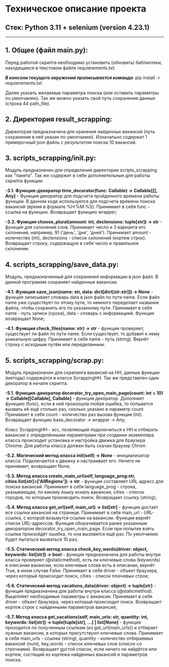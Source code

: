 # Техническое описание проекта
## **Стек: Python 3.11 + selenium (version 4.23.1)**
----
## 1. Общее (файл main.py):

Перед работой скрипта необходимо установить (обновить) библиотеки, находящиеся в текстовом файле requierements.txt:

**_В консоли текущего окружения прописывается команда_**: pip install -r requierements.txt

Далее указать желаемые параметра поиска (или оставить параметры по умолчанию). Так же можно указать свой путь сохранения данных (строка 44 path_file).


## 2. Директория result_scrapping:

Директорая предназначена для хранения найденных вакансий (путь сохранения в неё указан по умолчанию). Изначально содержит 1 примерочный json файль с результатом поиска 10 вакансий.

## 3. scripts_scrapping/__init__.py:

Модуль предназначен для определения директории scripts_scrapping как "пакета". Так же содержит в себе дополнительные для работы скрипта функции:

**-3.1. Функция-декоратор time_decorator(func: Callable) -> Callable[[], Any]** - Функция декоратор для подсчета пройденного времени работы функции. В данном коде используется для подсчета времени поиска вакансий (время в формате %H:%M:%S). Принимает в себя func - ссылка на функцию. Возвращает функцию wrapper;

**-3.2. Функция choose_plural(amount: int, declensions: tuple[str]) -> str** - функция для склонения слов. Принимает число и 3 варианта его склонения, например, 91 ('день', 'дня', 'дней'). Принимает amount - количество (int), declensions - список склонений (кортеж строк). Возвращает строку, содержащую в себе число и правильное склонение.


## 4. scripts_scrapping/save_data.py:

Модуль, предназначенный для сохранения информации в json файл. В данной программе сохраняет найденные вакансии.

**-4.1. Функция save_json(name: str, data: dict[dict[str:str]]) -> None** - функция записывает словарь data в json файл по пути name. Если файл name уже существует по этому пути, то немного переделает название файла, чтобы сохранить его по указанному пути. Принимает в себя name - путь записи (срока), data - словарь с информацией. Функция возвращает None;

**-4.1. Функция check_files(name: str) -> str** - функция проверяет, существует ли файл по пути name. Если существует, то добавит к нему уникальную цифру. Принимает в себя name - путь (string). Вернёт строку с исходным путём или переделанным.


## 5. scripts_scrapping/scrap.py:

Модуль предназначен для скрапинга вакансий на HH, данные функции (методы) содержатся в классе ScrappingHH. Так же представлен один декоратор в начале скрипта.

**-5.1. Функция-декоратор decorator_try_open_main_page(count: int = 10) -> Callable[[Callable], Callable]** - функция декоратор. Дополняет функцию (func), если в ней произошла любая ошибка, то попыается вызвать её ещё столько раз, сколько указано в параметр count. Принимает в себя count - количество раз вызова функции (int). Возвращает функцию base_decorator -> wrapper -> Any;


Класс ScrappingHH - асс, позвляющий подключиться к HH и отбирать вакансии с определёнными параметрами при создании экземпляра класса происходит установка и настройка движка для браузера Chrome. Для работы класса должен быть скачан браузер Chrom


**-5.2. Магический метод класса __init__(self) -> None** - инициализатор класса. Подключается к движку и настраивает его. Ничего не принимает, возвращает None;

**-5.3. Метод класса create_main_url(self, language_prog:str, cities:list[str]=['AllRegions']) -> str** - функция составляет URL адресс для поиска вакансий. Принимает в себя language_prog - строка, указывающая, по какому языку искать вакансии, cities - список городов, по которым производить поиск. Возвращает ссылку (string);

**-5.4. Метод класса get_url(self, main_url) -> list[str]** - функция достаёт все ссылки вакансий на странице. Принимает в себя main_url - URL-ссылка, с которой возьмутся ссылки на вакансии. Функция вернёт список URL-адрессов. Функция оборачивается ранее указанным декоратором decorator_try_open_main_page. Если при попытке взять ссылки произойдёт ошибка, то она вызовится ещё раз. По умолчанию будет пытаться вызваться 10 раз;

**-5.5. Статический метод класса check_key_words(driver: object, keywords: list[str]) -> bool** - функция предназначена для работы внутри класса проверяет (@staticmethod), есть ли ключевые слова (keywords) в описании вакансии, если ключевые слова есть в описании, вернёт True, в ином случае False. Принимает в себя driver - объект браузера, через который происходит поиск, cities - список плючевых строк;

**-5.6. Статический метод vacations_data(driver: object) -> tuple[str]** - функция предназначена для работы внутри класса (@staticmethod). Выцепляет необходимые параметры с вакансии. Принимает в себя driver - объект браузера, через который происходит поиск. Возвращает кортеж строк с  найденными параметров вакансий;

**-5.7. Метод класса get_vacations(self, main_urls: str, quantity: int, keywords: list[str]) -> tuple[tuple[str], ...] | list[None]** - функция проходится по полученным ссылкам (из get_url(main_urls)) и отбирает нужные вакансии, в которых присутствуют ключевые слова. Принимает в себя main_urls - ссылка (string), quantity - количество отбираемых вакансий (num), key_words - список ключевых слов (список со строчками). Возвращает gустой список, если ничего не найдётся или кортеж, состящий из кортежа найденных вакансий и параметров поиска.
